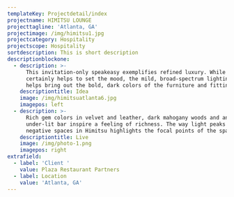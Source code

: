 ```yaml
---
templateKey: Projectdetail/index
projectname: HIMITSU LOUNGE
projecttagline: 'Atlanta, GA'
projectimage: /img/himitsu1.jpg
projectcategory: Hospitality
projectscope: Hospitality
sortdescription: This is short description
descriptionblockone:
  - description: >-
      This invitation-only speakeasy exemplifies refined luxury. While it
      certainly helps to set the mood, the mild, broad-spectrum lighting also
      helps bring out the bold, dark colors of the furniture and fittings.
    descriptiontitle: Idea
    image: /img/himitsuatlanta6.jpg
    imagepos: left
  - description: >-
      Rich gem colors in velvet and leather, dark mahogany woods and an
      under-lit bar inspire a feeling of richness. The way light peaks from the
      negative spaces in Himitsu highlights the focal points of the space.
    descriptiontitle: Live
    image: /img/photo-1.png
    imagepos: right
extrafield:
  - label: 'Client '
    value: Plaza Restaurant Partners
  - label: Location
    value: 'Atlanta, GA'
---
```


